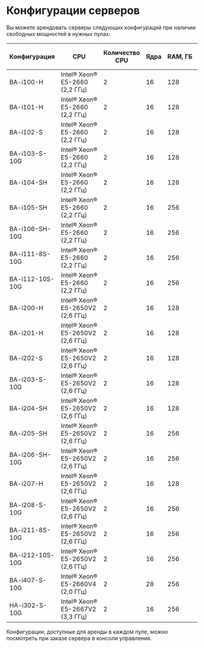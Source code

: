 # Конфигурации серверов

Вы можете арендовать серверы следующих конфигураций при наличии свободных мощностей в нужных пулах:

| Конфигурация    | CPU                                            | Количество<br>CPU | Ядра | RAM,&nbsp;ГБ | HDD                       | SSD                        | Приватная сеть,</br>Гбит/с | Публичная сеть,</br>Гбит/с |
|-----------------|------------------------------------------------|-------------------|------|--------------|---------------------------|----------------------------|----------------------------|----------------------------|
| BA-i100-H       | Intel®&nbsp;Xeon®<br/>E5-2660</br>(2,2 ГГц)    | 2                 | 16   | 128          | 2&nbsp;×&nbsp;2&nbsp;ТБ   |                            | 1                          | 1                          |
| BA-i101-H       | Intel®&nbsp;Xeon®<br/>E5-2660</br>(2,2 ГГц)    | 2                 | 16   | 128          | 4&nbsp;×&nbsp;2&nbsp;ТБ   |                            | 1                          | 1                          |
| BA-i102-S       | Intel®&nbsp;Xeon®<br/>E5-2660</br>(2,2 ГГц)    | 2                 | 16   | 128          |                           | 2&nbsp;×&nbsp;900&nbsp;ГБ  | 1                          | 1                          |
| BA-i103-S-10G   | Intel®&nbsp;Xeon®<br/>E5-2660</br>(2,2 ГГц)    | 2                 | 16   | 128          |                           | 2&nbsp;×&nbsp;900&nbsp;ГБ  | 10                         | 1                          |
| BA-i104-SH      | Intel®&nbsp;Xeon®<br/>E5-2660</br>(2,2 ГГц)    | 2                 | 16   | 128          | 2&nbsp;×&nbsp;2&nbsp;ТБ   | 2&nbsp;×&nbsp;900&nbsp;ГБ  | 1                          | 1                          |
| BA-i105-SH      | Intel®&nbsp;Xeon®<br/>E5-2660</br>(2,2 ГГц)    | 2                 | 16   | 256          | 2&nbsp;×&nbsp;2&nbsp;ТБ   | 2&nbsp;×&nbsp;900&nbsp;ГБ  | 1                          | 1                          |
| BA-i106-SH-10G  | Intel®&nbsp;Xeon®<br/>E5-2660</br>(2,2 ГГц)    | 2                 | 16   | 256          | 2&nbsp;×&nbsp;900&nbsp;ГБ | 2&nbsp;×&nbsp;900&nbsp;ГБ  | 10                         | 1                          |
| BA-i111-8S-10G  | Intel®&nbsp;Xeon®<br/>E5-2660</br>(2,2 ГГц)    | 2                 | 16   | 256          |                           | 8&nbsp;×&nbsp;1,9&nbsp;ТБ  | 10                         | 10                         |
| BA-i112-10S-10G | Intel®&nbsp;Xeon®<br/>E5-2660</br>(2,2 ГГц)    | 2                 | 16   | 256          |                           | 10&nbsp;×&nbsp;1,9&nbsp;ТБ | 10                         | 10                         |
| BA-i200-H       | Intel®&nbsp;Xeon®<br/>E5-2650V2</br>(2,6 ГГц)  | 2                 | 16   | 128          | 2&nbsp;×&nbsp;2&nbsp;ТБ   |                            | 1                          | 1                          |
| BA-i201-H       | Intel®&nbsp;Xeon®<br/>E5-2650V2</br>(2,6 ГГц)  | 2                 | 16   | 128          | 4&nbsp;×&nbsp;2&nbsp;ТБ   |                            | 1                          | 1                          |
| BA-i202-S       | Intel®&nbsp;Xeon®<br/>E5-2650V2</br>(2,6 ГГц)  | 2                 | 16   | 128          |                           | 2&nbsp;×&nbsp;900&nbsp;ГБ  | 1                          | 1                          |
| BA-i203-S-10G   | Intel®&nbsp;Xeon®<br/>E5-2650V2</br>(2,6 ГГц)  | 2                 | 16   | 128          |                           | 2&nbsp;×&nbsp;900&nbsp;ГБ  | 10                         | 1                          |
| BA-i204-SH      | Intel®&nbsp;Xeon®<br/>E5-2650V2</br>(2,6 ГГц)  | 2                 | 16   | 128          | 2&nbsp;×&nbsp;2&nbsp;ТБ   | 2&nbsp;×&nbsp;900&nbsp;ГБ  | 1                          | 1                          |
| BA-i205-SH      | Intel®&nbsp;Xeon®<br/>E5-2650V2</br>(2,6 ГГц)  | 2                 | 16   | 256          | 2&nbsp;×&nbsp;2&nbsp; ТБ  | 2&nbsp;×&nbsp;900&nbsp;ГБ  | 1                          | 1                          |
| BA-i206-SH-10G  | Intel®&nbsp;Xeon®<br/>E5-2650V2</br>(2,6 ГГц)  | 2                 | 16   | 256          | 2&nbsp;×&nbsp;2&nbsp; ТБ  | 2&nbsp;×&nbsp;900&nbsp;ГБ  | 10                         | 1                          |
| BA-i207-H       | Intel®&nbsp;Xeon®<br/>E5-2650V2</br>(2,6 ГГц)  | 2                 | 16   | 128          | 4&nbsp;×&nbsp;6&nbsp;ТБ   |                            | 1                          | 1                          |
| BA-i208-S-10G   | Intel®&nbsp;Xeon®<br/>E5-2650V2</br>(2,6 ГГц)  | 2                 | 16   | 256          |                           | 4&nbsp;×&nbsp;3,8&nbsp;ТБ  | 10                         | 10                         |
| BA-i211-8S-10G  | Intel®&nbsp;Xeon®<br/>E5-2650V2</br>(2,6 ГГц)  | 2                 | 16   | 256          |                           | 8&nbsp;×&nbsp;1,9&nbsp;ТБ  | 10                         | 10                         |
| BA-i212-10S-10G | Intel®&nbsp;Xeon®<br/>E5-2650V2</br>(2,6 ГГц)  | 2                 | 16   | 256          |                           | 10&nbsp;×&nbsp;1,9&nbsp;ТБ | 10                         | 10                         |
| BA-i407-S-10G   | Intel®&nbsp;Xeon®<br/>E5-2660V4</br>(2,0 ГГц)  | 2                 | 28   | 256          |                           | 4&nbsp;×&nbsp;3,8&nbsp;ТБ  | 10                         | 10                         |
| HA-i302-S-10G   | Intel®&nbsp;Xeon®<br/>E5-2667V2</br>(3,3 ГГц)  | 2                 | 16   | 256          |                           | 4&nbsp;×&nbsp;3,8&nbsp;ТБ  | 10                         | 10                         |


Конфигурации, доступные для аренды в каждом пуле, можно посмотреть при заказе сервера в консоли управления.